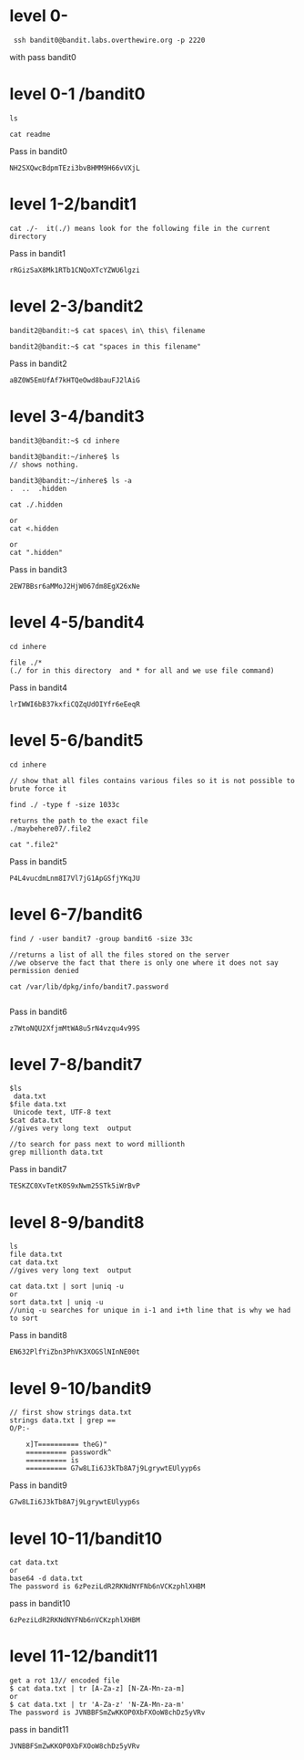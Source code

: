 # level 0-
```
 ssh bandit0@bandit.labs.overthewire.org -p 2220

```
with pass bandit0


 # level 0-1 /bandit0
 ```
 ls

 cat readme
 ```
 Pass in bandit0
```
NH2SXQwcBdpmTEzi3bvBHMM9H66vVXjL
```

# level 1-2/bandit1
```
cat ./-  it(./) means look for the following file in the current directory
``` 
 Pass in bandit1
```
rRGizSaX8Mk1RTb1CNQoXTcYZWU6lgzi
```

# level 2-3/bandit2

```
bandit2@bandit:~$ cat spaces\ in\ this\ filename 

bandit2@bandit:~$ cat "spaces in this filename" 

```
 Pass in bandit2
```
aBZ0W5EmUfAf7kHTQeOwd8bauFJ2lAiG
```
# level 3-4/bandit3
```
bandit3@bandit:~$ cd inhere

bandit3@bandit:~/inhere$ ls
// shows nothing.

bandit3@bandit:~/inhere$ ls -a
.  ..  .hidden

cat ./.hidden

or
cat <.hidden

or
cat ".hidden"

```
Pass in bandit3
```
2EW7BBsr6aMMoJ2HjW067dm8EgX26xNe
```
# level 4-5/bandit4
```
cd inhere

file ./* 
(./ for in this directory  and * for all and we use file command)
```
Pass in bandit4
```
lrIWWI6bB37kxfiCQZqUdOIYfr6eEeqR
```
# level 5-6/bandit5
```
cd inhere 

// show that all files contains various files so it is not possible to brute force it

find ./ -type f -size 1033c

returns the path to the exact file
./maybehere07/.file2

cat ".file2"

```
Pass in bandit5
```
P4L4vucdmLnm8I7Vl7jG1ApGSfjYKqJU
```
# level 6-7/bandit6
```
find / -user bandit7 -group bandit6 -size 33c

//returns a list of all the files stored on the server
//we observe the fact that there is only one where it does not say permission denied

cat /var/lib/dpkg/info/bandit7.password


```
Pass in bandit6
```
z7WtoNQU2XfjmMtWA8u5rN4vzqu4v99S
```
# level 7-8/bandit7
```
$ls
 data.txt
$file data.txt
 Unicode text, UTF-8 text
$cat data.txt
//gives very long text  output

//to search for pass next to word millionth 
grep millionth data.txt

```
Pass in bandit7
```
TESKZC0XvTetK0S9xNwm25STk5iWrBvP
```
# level 8-9/bandit8
```
ls 
file data.txt
cat data.txt
//gives very long text  output

cat data.txt | sort |uniq -u
or
sort data.txt | uniq -u
//uniq -u searches for unique in i-1 and i+th line that is why we had to sort

```
Pass in bandit8
```
EN632PlfYiZbn3PhVK3XOGSlNInNE00t
```
# level 9-10/bandit9

```
// first show strings data.txt
strings data.txt | grep ==
O/P:-

    x]T========== theG)"
    ========== passwordk^
    ========== is
    ========== G7w8LIi6J3kTb8A7j9LgrywtEUlyyp6s
```
Pass in bandit9
```
G7w8LIi6J3kTb8A7j9LgrywtEUlyyp6s
```
# level 10-11/bandit10
```
cat data.txt
or 
base64 -d data.txt
The password is 6zPeziLdR2RKNdNYFNb6nVCKzphlXHBM

```
pass in bandit10
```
6zPeziLdR2RKNdNYFNb6nVCKzphlXHBM
```
# level 11-12/bandit11

```
get a rot 13// encoded file
$ cat data.txt | tr [A-Za-z] [N-ZA-Mn-za-m]
or
$ cat data.txt | tr 'A-Za-z' 'N-ZA-Mn-za-m'
The password is JVNBBFSmZwKKOP0XbFXOoW8chDz5yVRv

```
pass in bandit11
```
JVNBBFSmZwKKOP0XbFXOoW8chDz5yVRv
```


